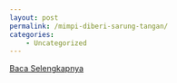 ```yaml
---
layout: post
permalink: /mimpi-diberi-sarung-tangan/
categories:
    - Uncategorized
---
```


[Baca Selengkapnya](/05)